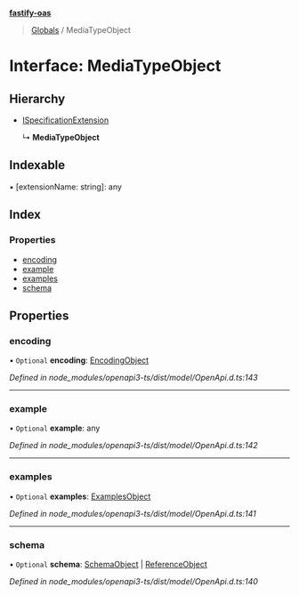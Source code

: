**[fastify-oas](../README.md)**

> [Globals](../README.md) / MediaTypeObject

# Interface: MediaTypeObject

## Hierarchy

* [ISpecificationExtension](ispecificationextension.md)

  ↳ **MediaTypeObject**

## Indexable

▪ [extensionName: string]: any

## Index

### Properties

* [encoding](mediatypeobject.md#encoding)
* [example](mediatypeobject.md#example)
* [examples](mediatypeobject.md#examples)
* [schema](mediatypeobject.md#schema)

## Properties

### encoding

• `Optional` **encoding**: [EncodingObject](encodingobject.md)

*Defined in node_modules/openapi3-ts/dist/model/OpenApi.d.ts:143*

___

### example

• `Optional` **example**: any

*Defined in node_modules/openapi3-ts/dist/model/OpenApi.d.ts:142*

___

### examples

• `Optional` **examples**: [ExamplesObject](examplesobject.md)

*Defined in node_modules/openapi3-ts/dist/model/OpenApi.d.ts:141*

___

### schema

• `Optional` **schema**: [SchemaObject](schemaobject.md) \| [ReferenceObject](referenceobject.md)

*Defined in node_modules/openapi3-ts/dist/model/OpenApi.d.ts:140*
